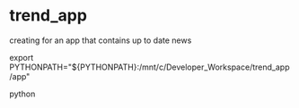 # trend_app
creating for an app that contains up to date news


export PYTHONPATH="${PYTHONPATH}:/mnt/c/Developer_Workspace/trend_app/app"

python 
